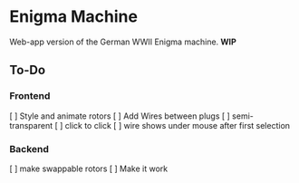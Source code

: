# Enigma Machine

Web-app version of the German WWII Enigma machine. **WIP**

## To-Do

### Frontend

[ ] Style and animate rotors
[ ] Add Wires between plugs
  [ ] semi-transparent
  [ ] click to click
  [ ] wire shows under mouse after first selection

### Backend

[ ] make swappable rotors
[ ] Make it work